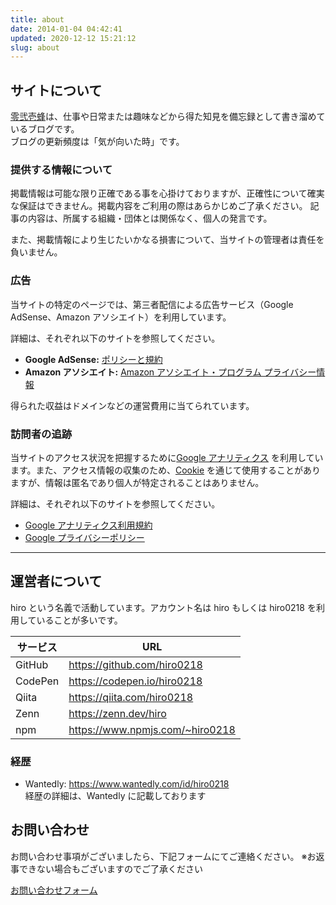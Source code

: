 ```yaml
---
title: about
date: 2014-01-04 04:42:41
updated: 2020-12-12 15:21:12
slug: about
---
```


## サイトについて

[零弐壱蜂](https://b.0218.jp/)は、仕事や日常または趣味などから得た知見を備忘録として書き溜めているブログです。  
ブログの更新頻度は「気が向いた時」です。

### 提供する情報について

掲載情報は可能な限り正確である事を心掛けておりますが、正確性について確実な保証はできません。掲載内容をご利用の際はあらかじめご了承ください。
記事の内容は、所属する組織・団体とは関係なく、個人の発言です。

また、掲載情報により生じたいかなる損害について、当サイトの管理者は責任を負いません。

### 広告

当サイトの特定のページでは、第三者配信による広告サービス（Google AdSense、Amazon アソシエイト）を利用しています。

詳細は、それぞれ以下のサイトを参照してください。

- **Google AdSense:** [ポリシーと規約](https://policies.google.com/technologies/ads?hl=ja)
- **Amazon アソシエイト:** [Amazon アソシエイト・プログラム プライバシー情報](https://rcm-jp.amazon.co.jp/e/cm/privacy-policy.html?o=9)

得られた収益はドメインなどの運営費用に当てられています。

### 訪問者の追跡

当サイトのアクセス状況を把握するために[Google アナリティクス](https://marketingplatform.google.com/about/analytics/terms/jp/) を利用しています。また、アクセス情報の収集のため、[Cookie](https://policies.google.com/technologies/cookies) を通じて使用することがありますが、情報は匿名であり個人が特定されることはありません。

詳細は、それぞれ以下のサイトを参照してください。

- [Google アナリティクス利用規約](https://marketingplatform.google.com/about/analytics/terms/jp/)
- [Google プライバシーポリシー](https://policies.google.com/privacy?hl=ja)

---

## 運営者について

hiro という名義で活動しています。アカウント名は hiro もしくは hiro0218 を利用していることが多いです。

| サービス | URL                              |
| -------- | ------------------------------- |
| GitHub   | https://github.com/hiro0218     |
| CodePen  | https://codepen.io/hiro0218     |
| Qiita    | https://qiita.com/hiro0218      |
| Zenn     | https://zenn.dev/hiro           |
| npm      | https://www.npmjs.com/~hiro0218 |

### 経歴

- Wantedly: https://www.wantedly.com/id/hiro0218  
  経歴の詳細は、Wantedly に記載しております

## お問い合わせ

お問い合わせ事項がございましたら、下記フォームにてご連絡ください。
※お返事できない場合もございますのでご了承ください

[お問い合わせフォーム](https://goo.gl/forms/9l1uAOVef8Wp3IFC2)
